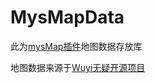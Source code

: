 # MysMapData

此为[mysMap插件](https://github.com/zzwh12/mysMap)地图数据存放库

地图数据来源于[Wuyi无疑开源项目](https://github.com/KimigaiiWuyi/fastapi_genshin_map)
